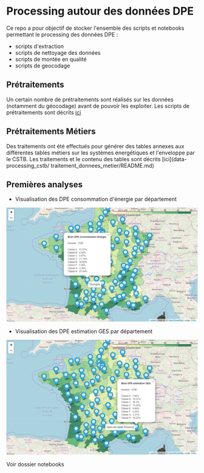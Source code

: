 # Processing autour des données DPE

Ce repo a pour objectif de stocker l'ensemble des scripts et notebooks permettant le processing des données DPE :
- scripts d'extraction
- scripts de nettoyage des données
- scripts de montée en qualité
- scripts de geocodage


## Prétraitements

Un certain nombre de prétraitements sont réalisés sur les données (notamment du géocodage) avant de pouvoir les exploiter. Les scripts de prétraitements sont décrits [ici](data-processing/README.md)

## Prétraitements Métiers

Des traitements ont été effectués pour générer des tables annexes aux différentes tables métiers sur les systèmes énergétiques et l'enveloppe par le CSTB. Les traitements et le contenu des tables sont décrits [ici](data-processing_cstb/ 	traitement_donnees_metier/README.md)

## Premières analyses

- Visualisation des DPE consommation d'énergie par département 

![Conso Energie](screenshots/dpe_conso_energie_moyenne_france_departement.png)

- Visualisation des DPE estimation GES par département 

![Estimation GES](screenshots/dpe_estimation_GES_france_departement.png)

Voir dossier notebooks

